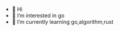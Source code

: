 - 👋 Hi
- 👀 I’m interested in go
- 🌱 I’m currently learning go,algorithm,rust

<!---
tanqiangyes/tanqiangyes is a ✨ special ✨ repository because its `README.md` (this file) appears on your GitHub profile.
You can click the Preview link to take a look at your changes.
--->
